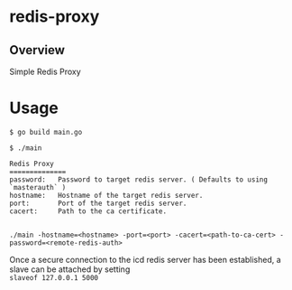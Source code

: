 # redis-proxy


## Overview
Simple Redis Proxy


# Usage

```
$ go build main.go

$ ./main

Redis Proxy
==============
password:   Password to target redis server. ( Defaults to using `masterauth` )
hostname:   Hostname of the target redis server.
port:       Port of the target redis server.
cacert:     Path to the ca certificate.


./main -hostname=<hostname> -port=<port> -cacert=<path-to-ca-cert> -password=<remote-redis-auth>

```

Once a secure connection to the icd redis server has been established, a slave can be attached by setting  
`slaveof 127.0.0.1 5000`
